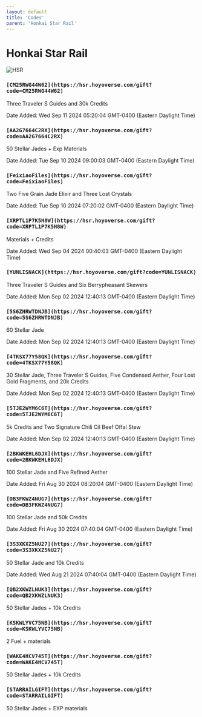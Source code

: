 ```yaml
---
layout: default
title: 'Codes'
parent: 'Honkai Star Rail'
---
```


# Honkai Star Rail

![HSR](https://cdn.discordapp.com/emojis/1264987654198399137.png)

### `[CM25RWG44W62](https://hsr.hoyoverse.com/gift?code=CM25RWG44W62)`

Three Traveler S Guides and 30k Credits

Date Added: Wed Sep 11 2024 05:20:04 GMT-0400 (Eastern Daylight Time)

### `[AA2G7664C2RX](https://hsr.hoyoverse.com/gift?code=AA2G7664C2RX)`

50 Stellar Jades + Exp Materials

Date Added: Tue Sep 10 2024 09:00:03 GMT-0400 (Eastern Daylight Time)

### `[FeixiaoFiles](https://hsr.hoyoverse.com/gift?code=FeixiaoFiles)`

Two Five Grain Jade Elixir and Three Lost Crystals

Date Added: Tue Sep 10 2024 07:20:02 GMT-0400 (Eastern Daylight Time)

### `[XRPTL1P7K5H8W](https://hsr.hoyoverse.com/gift?code=XRPTL1P7K5H8W)`

Materials + Credits

Date Added: Wed Sep 04 2024 00:40:03 GMT-0400 (Eastern Daylight Time)

### `[YUNLISNACK](https://hsr.hoyoverse.com/gift?code=YUNLISNACK)`

Three Traveler S Guides and Six Berrypheasant Skewers

Date Added: Mon Sep 02 2024 12:40:13 GMT-0400 (Eastern Daylight Time)

### `[5S6ZHRWTDNJB](https://hsr.hoyoverse.com/gift?code=5S6ZHRWTDNJB)`

60 Stellar Jade

Date Added: Mon Sep 02 2024 12:40:13 GMT-0400 (Eastern Daylight Time)

### `[4TKSX77Y58QK](https://hsr.hoyoverse.com/gift?code=4TKSX77Y58QK)`

30 Stellar Jade, Three Traveler S Guides, Five Condensed Aether, Four Lost Gold Fragments, and 20k Credits

Date Added: Mon Sep 02 2024 12:40:13 GMT-0400 (Eastern Daylight Time)

### `[5TJE2WYM6C6T](https://hsr.hoyoverse.com/gift?code=5TJE2WYM6C6T)`

5k Credits and Two Signature Chili Oil Beef Offal Stew

Date Added: Mon Sep 02 2024 12:40:13 GMT-0400 (Eastern Daylight Time)

### `[2BKWKEHL6DJX](https://hsr.hoyoverse.com/gift?code=2BKWKEHL6DJX)`

100 Stellar Jade and Five Refined Aether

Date Added: Fri Aug 30 2024 08:20:04 GMT-0400 (Eastern Daylight Time)

### `[DB3FKWZ4NUG7](https://hsr.hoyoverse.com/gift?code=DB3FKWZ4NUG7)`

100 Stellar Jade and 50k Credits

Date Added: Fri Aug 30 2024 07:40:04 GMT-0400 (Eastern Daylight Time)

### `[3S3XKXZ5NU27](https://hsr.hoyoverse.com/gift?code=3S3XKXZ5NU27)`

50 Stellar Jade and 10k Credits

Date Added: Wed Aug 21 2024 07:40:04 GMT-0400 (Eastern Daylight Time)

### `[QB2XKWZLNUK3](https://hsr.hoyoverse.com/gift?code=QB2XKWZLNUK3)`

50 Stellar Jades + 10k Credits

### `[KSKWLYVC75NB](https://hsr.hoyoverse.com/gift?code=KSKWLYVC75NB)`

2 Fuel + materials

### `[WAKE4HCV745T](https://hsr.hoyoverse.com/gift?code=WAKE4HCV745T)`

50 Stellar Jades + 10k Credits

### `[STARRAILGIFT](https://hsr.hoyoverse.com/gift?code=STARRAILGIFT)`

50 Stellar Jades + EXP materials